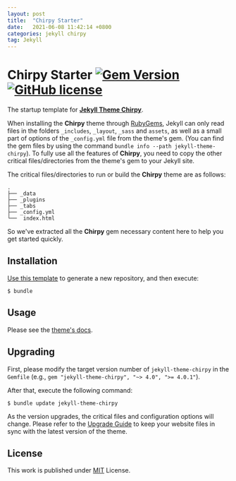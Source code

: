 ```yaml
---
layout: post
title:  "Chirpy Starter"
date:   2021-06-08 11:42:14 +0800
categories: jekyll chirpy
tag: Jekyll
---
```

# Chirpy Starter [![Gem Version](https://img.shields.io/gem/v/jekyll-theme-chirpy)](https://rubygems.org/gems/jekyll-theme-chirpy) [![GitHub license](https://img.shields.io/github/license/cotes2020/chirpy-starter.svg?color=blue)][mit]


The startup template for [**Jekyll Theme Chirpy**][chirpy].

When installing the **Chirpy** theme through [RubyGems][gem], Jekyll can only read files in the folders `_includes`, `_layout`, `_sass` and `assets`, as well as a small part of options of the `_config.yml` file from the theme's gem. (You can find the gem files by using the command `bundle info --path jekyll-theme-chirpy`). To fully use all the features of **Chirpy**, you need to copy the other critical files/directories from the theme's gem to your Jekyll site.

The critical files/directories to run or build the **Chirpy** theme are as follows:

```shell
.
├── _data
├── _plugins
├── _tabs
├── _config.yml
└──  index.html
```

So we've extracted all the **Chirpy** gem necessary content here to help you get started quickly.

## Installation

[Use this template][usetemplate] to generate a new repository, and then execute:

[usetemplate]: https://github.com/cotes2020/chirpy-starter/generate

```
$ bundle
```

## Usage

Please see the [theme's docs](https://github.com/cotes2020/jekyll-theme-chirpy#usage).

## Upgrading

First, please modify the target version number of `jekyll-theme-chirpy` in the `Gemfile` (e.g., `gem "jekyll-theme-chirpy", "~> 4.0", ">= 4.0.1"`).

After that, execute the following command:

```console
$ bundle update jekyll-theme-chirpy
```

As the version upgrades, the critical files and configuration options will change. Please refer to the [Upgrade Guide](https://github.com/cotes2020/jekyll-theme-chirpy/wiki/Upgrade-Guide) to keep your website files in sync with the latest version of the theme.

## License

This work is published under [MIT][mit] License.

[gem]: https://rubygems.org/gems/jekyll-theme-chirpy
[chirpy]: https://github.com/cotes2020/jekyll-theme-chirpy/
[mit]: https://github.com/cotes2020/chirpy-starter/blob/master/LICENSE
